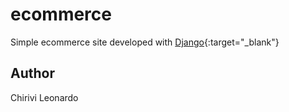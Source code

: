 # ecommerce

Simple ecommerce site developed with [Django](https://www.djangoproject.com/){:target="_blank"}

## Author
Chirivi Leonardo
